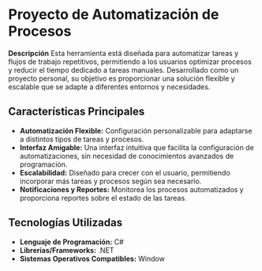 # Proyecto de Automatización de Procesos

**Descripción**
Esta herramienta está diseñada para automatizar tareas y flujos de trabajo repetitivos, permitiendo a los usuarios optimizar procesos y reducir el tiempo dedicado a tareas manuales. Desarrollado como un proyecto personal, su objetivo es proporcionar una solución flexible y escalable que se adapte a diferentes entornos y necesidades.

## Características Principales

- **Automatización Flexible:** Configuración personalizable para adaptarse a distintos tipos de tareas y procesos.
- **Interfaz Amigable:** Una interfaz intuitiva que facilita la configuración de automatizaciones, sin necesidad de conocimientos avanzados de programación.
- **Escalabilidad:** Diseñado para crecer con el usuario, permitiendo incorporar más tareas y procesos según sea necesario.
- **Notificaciones y Reportes:** Monitorea los procesos automatizados y proporciona reportes sobre el estado de las tareas.

## Tecnologías Utilizadas

- **Lenguaje de Programación:** C#
- **Librerías/Frameworks:** .NET
- **Sistemas Operativos Compatibles:** Window
